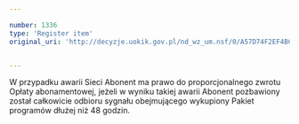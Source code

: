 ```yaml
---

number: 1336
type: 'Register item'
original_uri: 'http://decyzje.uokik.gov.pl/nd_wz_um.nsf/0/A57D74F2EF4BCB0DC125740100359CED?OpenDocument'


---
```


W przypadku awarii Sieci Abonent ma prawo do proporcjonalnego zwrotu Opłaty abonamentowej, jeżeli w wyniku takiej awarii Abonent pozbawiony został całkowicie odbioru sygnału obejmującego wykupiony Pakiet programów dłużej niż 48 godzin.
